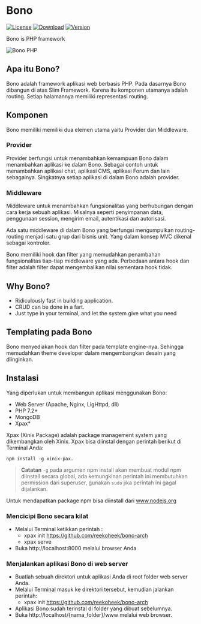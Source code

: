 Bono
====

[![License](http://img.shields.io/packagist/l/xinix-technology/bono.svg?style=flat-square)](https://github.com/xinix-technology/bono/blob/master/LICENSE)
[![Download](http://img.shields.io/packagist/dm/xinix-technology/bono.svg?style=flat-square)](https://github.com/xinix-technology/bono)
[![Version](http://img.shields.io/packagist/v/xinix-technology/bono.svg?style=flat-square)](https://github.com/xinix-technology/bono)

Bono is PHP framework

![Bono PHP](https://raw.githubusercontent.com/xinix-technology/bono/master/img/bono-logo.png "Bono PHP")

## Apa itu Bono?

Bono adalah framework aplikasi web berbasis PHP.  Pada dasarnya Bono dibangun di atas Slim Framework. Karena itu komponen utamanya adalah routing. Setiap halamannya memiliki representasi routing.


## Komponen

Bono memiliki memiliki dua elemen utama yaitu Provider dan Middleware.

### Provider

Provider berfungsi untuk menambahkan kemampuan Bono dalam menambahkan aplikasi ke dalam Bono. Sebagai contoh untuk menambahkan aplikasi chat, aplikasi CMS, aplikasi Forum dan lain sebagainya. Singkatnya setiap aplikasi di dalam Bono adalah provider.

### Middleware
Middleware untuk menambahkan fungsionalitas yang berhubungan dengan cara kerja sebuah aplikasi. Misalnya seperti penyimpanan data, penggunaan session, mengirim email, autentikasi dan autorisasi.

Ada satu middleware di dalam Bono yang berfungsi mengumpulkan routing-routing menjadi satu grup dari bisnis unit. Yang dalam konsep MVC dikenal sebagai kontroler.

Bono memiliki hook dan filter yang memudahkan penambahan fungsionalitas tiap-tiap middleware yang ada. Perbedaan antara hook dan filter adalah filter dapat mengembalikan nilai sementara hook tidak.

## Why Bono?
- Ridiculously fast in building application.
- CRUD can be done in a fart.
- Just type in your terminal, and let the system give what you need

## Templating pada Bono
Bono menyediakan hook dan filter pada template engine-nya. Sehingga memudahkan theme developer dalam mengembangkan desain yang diinginkan.

## Instalasi

Yang diperlukan untuk membangun aplikasi menggunakan Bono:
- Web Server (Apache, Nginx, LigHttpd, dll)
- PHP 7.2+
- MongoDB
- Xpax*

Xpax (Xinix Package) adalah package management system yang dikembangkan oleh Xinix. Xpax bisa diinstal dengan perintah berikut di Terminal Anda:

```
npm install -g xinix-pax.
```

> **Catatan** `-g` pada argumen npm install akan membuat modul npm diinstall secara global, ada kemungkinan perintah ini membutuhkan permission dari superuser, gunakan `sudo` jika perintah ini gagal dijalankan.

Untuk mendapatkan package npm bisa diinstall dari www.nodejs.org

### Mencicipi Bono secara kilat
- Melalui Terminal ketikkan perintah :
    + xpax init https://github.com/reekoheek/bono-arch
    + xpax serve
- Buka http://localhost:8000 melalui browser Anda

### Menjalankan aplikasi Bono di web server
- Buatlah sebuah direktori untuk aplikasi Anda di root folder web server Anda.
- Melalui Terminal masuk ke direktori tersebut, kemudian jalankan perintah:
    + xpax init https://github.com/reekoheek/bono-arch
- Aplikasi Bono sudah terinstal di folder yang dibuat sebelumnya.
- Buka http://localhost/{nama_folder}/www melalui web browser.
